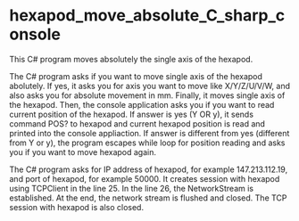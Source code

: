 # hexapod_move_absolute_C_sharp_console
This C# program moves absolutely the single axis of the hexapod. 

The C# program asks if you want to move single axis of the hexapod abolutely. If yes, it asks you for axis you want to move like X/Y/Z/U/V/W, and also asks you for absolute movement in mm. Finally, it moves single axis of the hexapod. Then, the console application asks you if you want to read current position of the hexapod. If answer is yes (Y OR y), it sends command POS? to hexapod and current hexapod position is read and printed into the console appliaction. If answer is different from yes (different from Y or y), the program escapes while loop for position reading and asks you if you want to move hexapod again. 

The C# program asks for IP address of hexapod, for example 147.213.112.19, and port of hexapod, for example 50000. It creates session with hexapod using TCPClient in the line 25. In the line 26, the NetworkStream is established. At the end, the network stream is flushed and closed. The TCP session with hexapod is also closed.  
